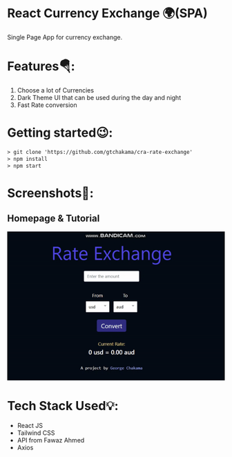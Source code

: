 # React Currency Exchange 🌍(SPA)

Single Page App for currency exchange.

# Features🪂:

1.  Choose a lot of Currencies
2.  Dark Theme UI that can be used during the day and night
3.  Fast Rate conversion


# Getting started😉:

```
> git clone 'https://github.com/gtchakama/cra-rate-exchange'
> npm install
> npm start
```

# Screenshots📼:

## Homepage & Tutorial

![use](tutorial.gif)

# Tech Stack Used💡:

- React JS
- Tailwind CSS
- API from Fawaz Ahmed
- Axios
